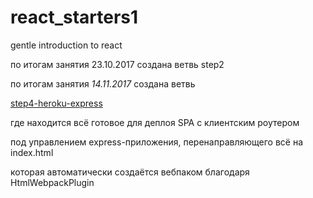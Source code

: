 # react_starters1
gentle introduction to react

по итогам занятия 23.10.2017 создана ветвь step2

по итогам занятия *14.11.2017* создана ветвь 

[step4-heroku-express](/GossJS/react_starters1/tree/step4-heroku-express)

 где находится всё готовое для деплоя SPA с клиентским роутером
 
 под управлением express-приложения, перенаправляющего всё на index.html
 
 которая автоматически создаётся вебпаком благодаря HtmlWebpackPlugin
